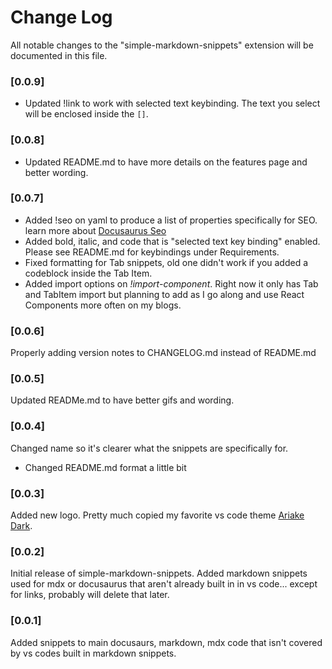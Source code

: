 # Change Log

All notable changes to the "simple-markdown-snippets" extension will be documented in this file.

### [0.0.9]
- Updated !link to work with selected text keybinding. The text you select will be enclosed inside the `[]`.

### [0.0.8]
- Updated README.md to have more details on the features page and better wording.

### [0.0.7]
- Added !seo on yaml to produce a list of properties specifically for SEO. learn more about [Docusaurus Seo](https://docusaurus.io/docs/seo)
- Added bold, italic, and code that is "selected text key binding" enabled. Please see README.md for keybindings under Requirements.
- Fixed formatting for Tab snippets, old one didn't work if you added a codeblock inside the Tab Item.
- Added import options on *!import-component*. Right now it only has Tab and TabItem import but planning to add as I go along and use React Components more often on my blogs.

### [0.0.6]
Properly adding version notes to CHANGELOG.md instead of README.md

### [0.0.5]
Updated READMe.md to have better gifs and wording.

### [0.0.4]
Changed name so it's clearer what the snippets are specifically for. 
- Changed README.md format a little bit

### [0.0.3]

Added new logo. Pretty much copied my favorite vs code theme [Ariake Dark](https://github.com/a-wart/ariake-dark).

### [0.0.2]

Initial release of simple-markdown-snippets.
Added markdown snippets used for mdx or docusaurus that aren't already built in in vs code... except for links, probably will delete that later.

### [0.0.1]

Added snippets to main docusaurs, markdown, mdx code that isn't covered by vs codes built in markdown snippets.